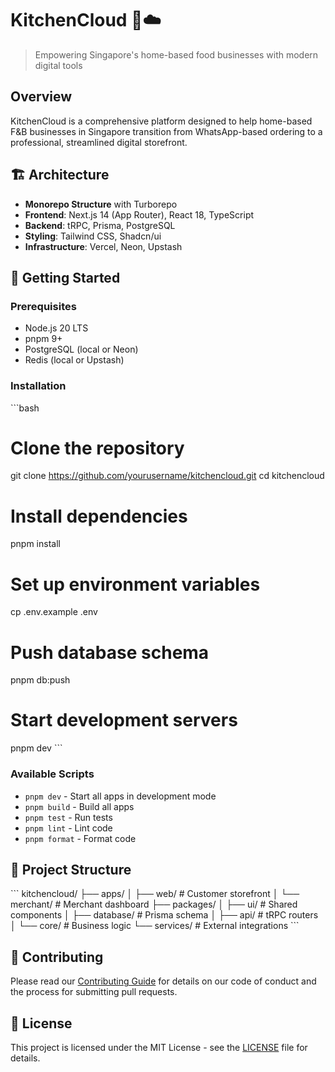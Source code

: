 # KitchenCloud 🍳☁️

> Empowering Singapore's home-based food businesses with modern digital tools

## Overview

KitchenCloud is a comprehensive platform designed to help home-based F&B businesses in Singapore transition from WhatsApp-based ordering to a professional, streamlined digital storefront.

## 🏗️ Architecture

- **Monorepo Structure** with Turborepo
- **Frontend**: Next.js 14 (App Router), React 18, TypeScript
- **Backend**: tRPC, Prisma, PostgreSQL
- **Styling**: Tailwind CSS, Shadcn/ui
- **Infrastructure**: Vercel, Neon, Upstash

## 🚀 Getting Started

### Prerequisites

- Node.js 20 LTS
- pnpm 9+
- PostgreSQL (local or Neon)
- Redis (local or Upstash)

### Installation

\`\`\`bash
# Clone the repository
git clone https://github.com/yourusername/kitchencloud.git
cd kitchencloud

# Install dependencies
pnpm install

# Set up environment variables
cp .env.example .env

# Push database schema
pnpm db:push

# Start development servers
pnpm dev
\`\`\`

### Available Scripts

- `pnpm dev` - Start all apps in development mode
- `pnpm build` - Build all apps
- `pnpm test` - Run tests
- `pnpm lint` - Lint code
- `pnpm format` - Format code

## 📁 Project Structure

\`\`\`
kitchencloud/
├── apps/
│   ├── web/         # Customer storefront
│   └── merchant/    # Merchant dashboard
├── packages/
│   ├── ui/          # Shared components
│   ├── database/    # Prisma schema
│   ├── api/         # tRPC routers
│   └── core/        # Business logic
└── services/        # External integrations
\`\`\`

## 🤝 Contributing

Please read our [Contributing Guide](CONTRIBUTING.md) for details on our code of conduct and the process for submitting pull requests.

## 📄 License

This project is licensed under the MIT License - see the [LICENSE](LICENSE) file for details.